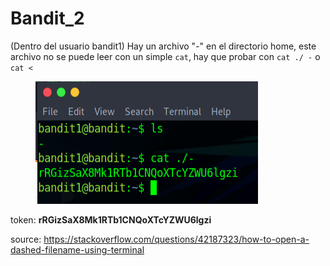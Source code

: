 # Bandit\_2

(Dentro del usuario bandit1) Hay un archivo "_-_" en el directorio home, este archivo no se puede leer con un simple `cat`, hay que probar con `cat ./ -` o `cat <`

<figure><img src=".gitbook/assets/Pasted image 20230608172740.png" alt=""><figcaption></figcaption></figure>



token: **rRGizSaX8Mk1RTb1CNQoXTcYZWU6lgzi**

source: https://stackoverflow.com/questions/42187323/how-to-open-a-dashed-filename-using-terminal
